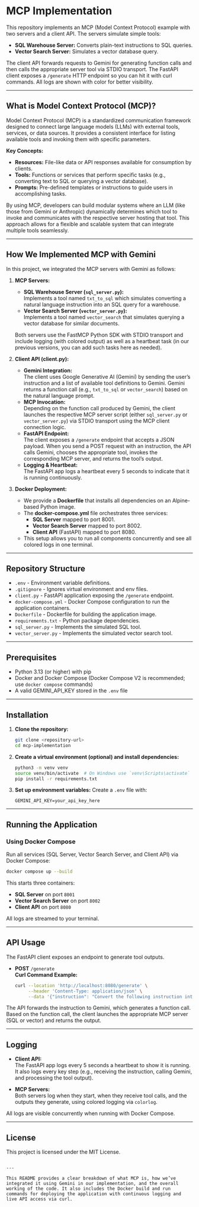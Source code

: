 # MCP Implementation

This repository implements an MCP (Model Context Protocol) example with two servers and a client API. The servers simulate simple tools:
- **SQL Warehouse Server:** Converts plain-text instructions to SQL queries.
- **Vector Search Server:** Simulates a vector database query.

The client API forwards requests to Gemini for generating function calls and then calls the appropriate server tool via STDIO transport. The FastAPI client exposes a `/generate` HTTP endpoint so you can hit it with curl commands. All logs are shown with color for better visibility.

---

## What is Model Context Protocol (MCP)?

Model Context Protocol (MCP) is a standardized communication framework designed to connect large language models (LLMs) with external tools, services, or data sources. It provides a consistent interface for listing available tools and invoking them with specific parameters.

**Key Concepts:**
- **Resources:** File-like data or API responses available for consumption by clients.
- **Tools:** Functions or services that perform specific tasks (e.g., converting text to SQL or querying a vector database).
- **Prompts:** Pre-defined templates or instructions to guide users in accomplishing tasks.

By using MCP, developers can build modular systems where an LLM (like those from Gemini or Anthropic) dynamically determines which tool to invoke and communicates with the respective server hosting that tool. This approach allows for a flexible and scalable system that can integrate multiple tools seamlessly.

---

## How We Implemented MCP with Gemini

In this project, we integrated the MCP servers with Gemini as follows:

1. **MCP Servers:**
   - **SQL Warehouse Server (`sql_server.py`):**  
     Implements a tool named `txt_to_sql` which simulates converting a natural language instruction into an SQL query for a warehouse.
   - **Vector Search Server (`vector_server.py`):**  
     Implements a tool named `vector_search` that simulates querying a vector database for similar documents.  
     
   Both servers use the FastMCP Python SDK with STDIO transport and include logging (with colored output) as well as a heartbeat task (in our previous versions, you can add such tasks here as needed).

2. **Client API (client.py):**
   - **Gemini Integration:**  
     The client uses Google Generative AI (Gemini) by sending the user’s instruction and a list of available tool definitions to Gemini. Gemini returns a function call (e.g., `txt_to_sql` or `vector_search`) based on the natural language prompt.
   - **MCP Invocation:**  
     Depending on the function call produced by Gemini, the client launches the respective MCP server script (either `sql_server.py` or `vector_server.py`) via STDIO transport using the MCP client connection logic.
   - **FastAPI Endpoint:**  
     The client exposes a `/generate` endpoint that accepts a JSON payload. When you send a POST request with an instruction, the API calls Gemini, chooses the appropriate tool, invokes the corresponding MCP server, and returns the tool’s output.
   - **Logging & Heartbeat:**  
     The FastAPI app logs a heartbeat every 5 seconds to indicate that it is running continuously.

3. **Docker Deployment:**
   - We provide a **Dockerfile** that installs all dependencies on an Alpine-based Python image.
   - The **docker-compose.yml** file orchestrates three services:
     - **SQL Server** mapped to port 8001.
     - **Vector Search Server** mapped to port 8002.
     - **Client API** (FastAPI) mapped to port 8080.
   - This setup allows you to run all components concurrently and see all colored logs in one terminal.

---

## Repository Structure

- `.env` - Environment variable definitions.
- `.gitignore` - Ignores virtual environment and env files.
- `client.py` - FastAPI application exposing the `/generate` endpoint.
- `docker-compose.yml` - Docker Compose configuration to run the application containers.
- `Dockerfile` - Dockerfile for building the application image.
- `requirements.txt` - Python package dependencies.
- `sql_server.py` - Implements the simulated SQL tool.
- `vector_server.py` - Implements the simulated vector search tool.

---

## Prerequisites

- Python 3.13 (or higher) with pip
- Docker and Docker Compose (Docker Compose V2 is recommended; use `docker compose` commands)
- A valid GEMINI_API_KEY stored in the `.env` file

---

## Installation

1. **Clone the repository:**
   ```sh
   git clone <repository-url>
   cd mcp-implementation
   ```

2. **Create a virtual environment (optional) and install dependencies:**
   ```sh
   python3 -m venv venv
   source venv/bin/activate  # On Windows use `venv\Scripts\activate`
   pip install -r requirements.txt
   ```

3. **Set up environment variables:**
   Create a `.env` file with:
   ```env
   GEMINI_API_KEY=your_api_key_here
   ```

---

## Running the Application

### Using Docker Compose

Run all services (SQL Server, Vector Search Server, and Client API) via Docker Compose:

```sh
docker compose up --build
```

This starts three containers:
- **SQL Server** on port `8001`
- **Vector Search Server** on port `8002`
- **Client API** on port `8080`

All logs are streamed to your terminal.

---

## API Usage

The FastAPI client exposes an endpoint to generate tool outputs.

- **POST** `/generate`  
  **Curl Command Example:**
  ```sh
  curl --location 'http://localhost:8080/generate' \
       --header 'Content-Type: application/json' \
       --data '{"instruction": "Convert the following instruction into an SQL query: select all customers with outstanding balance"}'
  ```

The API forwards the instruction to Gemini, which generates a function call. Based on the function call, the client launches the appropriate MCP server (SQL or vector) and returns the output.

---

## Logging

- **Client API:**  
  The FastAPI app logs every 5 seconds a heartbeat to show it is running. It also logs every key step (e.g., receiving the instruction, calling Gemini, and processing the tool output).

- **MCP Servers:**  
  Both servers log when they start, when they receive tool calls, and the outputs they generate, using colored logging via `colorlog`.

All logs are visible concurrently when running with Docker Compose.

---

## License

This project is licensed under the MIT License.
```

---

This README provides a clear breakdown of what MCP is, how we’ve integrated it using Gemini in our implementation, and the overall working of the code. It also includes the Docker build and run commands for deploying the application with continuous logging and live API access via curl.
